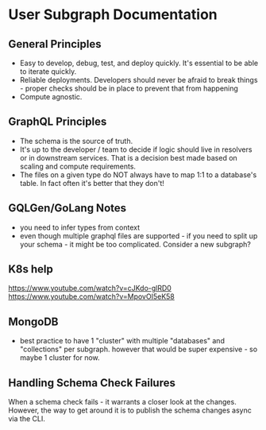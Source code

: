 # User Subgraph Documentation

## General Principles

- Easy to develop, debug, test, and deploy quickly.  It's essential to be able to iterate quickly.
- Reliable deployments. Developers should never be afraid to break things - proper checks should be in place to prevent that from happening
- Compute agnostic.

## GraphQL Principles

- The schema is the source of truth.
- It's up to the developer / team to decide if logic should live in resolvers or in downstream services.  That is a decision best made based on scaling and compute requirements.
- The files on a given type do NOT always have to map 1:1 to a database's table.  In fact often it's better that they don't!

## GQLGen/GoLang Notes
- you need to infer types from context
- even though multiple graphql files are supported - if you need to split up your schema - it might be too complicated.  Consider a new subgraph?

## K8s help

https://www.youtube.com/watch?v=cJKdo-glRD0
https://www.youtube.com/watch?v=MpovOI5eK58

## MongoDB

- best practice to have 1 "cluster" with multiple "databases" and "collections" per subgraph. however that would be super expensive - so maybe 1 cluster for now.

## Handling Schema Check Failures

When a schema check fails - it warrants a closer look at the changes.  However, the way to get around it is to publish the schema changes async via the CLI.